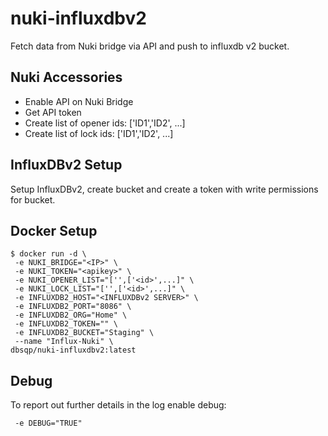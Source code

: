 # nuki-influxdbv2
Fetch data from Nuki bridge via API and push to influxdb v2 bucket.

## Nuki Accessories
- Enable API on Nuki Bridge
- Get API token
- Create list of opener ids: ['ID1','ID2', ...]
- Create list of lock ids: ['ID1','ID2', ...]


## InfluxDBv2 Setup
Setup InfluxDBv2, create bucket and create a token with write permissions for bucket.

## Docker Setup
```
$ docker run -d \
 -e NUKI_BRIDGE="<IP>" \
 -e NUKI_TOKEN="<apikey>" \
 -e NUKI_OPENER_LIST="['',['<id>',...]" \
 -e NUKI_LOCK_LIST="['',['<id>',...]" \
 -e INFLUXDB2_HOST="<INFLUXDBv2 SERVER>" \
 -e INFLUXDB2_PORT="8086" \
 -e INFLUXDB2_ORG="Home" \
 -e INFLUXDB2_TOKEN="" \
 -e INFLUXDB2_BUCKET="Staging" \
 --name "Influx-Nuki" \
dbsqp/nuki-influxdbv2:latest
```

## Debug
To report out further details in the log enable debug:
```
 -e DEBUG="TRUE"
```
